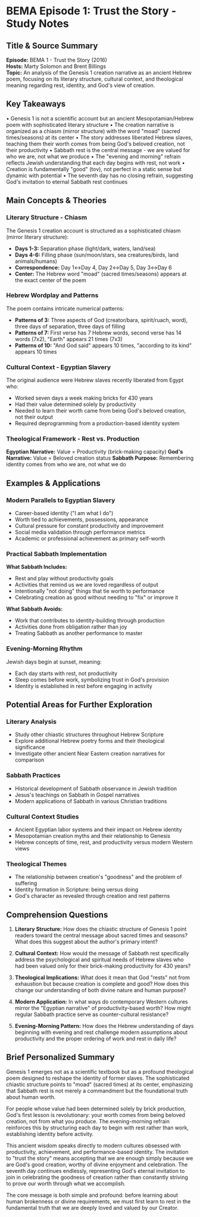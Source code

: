 # BEMA Episode 1: Trust the Story - Study Notes

## Title & Source Summary

**Episode:** BEMA 1 - Trust the Story (2016)  
**Hosts:** Marty Solomon and Brent Billings  
**Topic:** An analysis of the Genesis 1 creation narrative as an ancient Hebrew poem, focusing on its literary structure, cultural context, and theological meaning regarding rest, identity, and God's view of creation.

## Key Takeaways

• Genesis 1 is not a scientific account but an ancient Mesopotamian/Hebrew poem with sophisticated literary structure
• The creation narrative is organized as a chiasm (mirror structure) with the word "moad" (sacred times/seasons) at its center
• The story addresses liberated Hebrew slaves, teaching them their worth comes from being God's beloved creation, not their productivity
• Sabbath rest is the central message - we are valued for who we are, not what we produce
• The "evening and morning" refrain reflects Jewish understanding that each day begins with rest, not work
• Creation is fundamentally "good" (tov), not perfect in a static sense but dynamic with potential
• The seventh day has no closing refrain, suggesting God's invitation to eternal Sabbath rest continues

## Main Concepts & Theories

### Literary Structure - Chiasm

The Genesis 1 creation account is structured as a sophisticated chiasm (mirror literary structure):

- **Days 1-3:** Separation phase (light/dark, waters, land/sea)  
- **Days 4-6:** Filling phase (sun/moon/stars, sea creatures/birds, land animals/humans)
- **Correspondence:** Day 1↔Day 4, Day 2↔Day 5, Day 3↔Day 6
- **Center:** The Hebrew word "moad" (sacred times/seasons) appears at the exact center of the poem

### Hebrew Wordplay and Patterns

The poem contains intricate numerical patterns:

- **Patterns of 3:** Three aspects of God (creator/bara, spirit/ruach, word), three days of separation, three days of filling
- **Patterns of 7:** First verse has 7 Hebrew words, second verse has 14 words (7x2), "Earth" appears 21 times (7x3)
- **Patterns of 10:** "And God said" appears 10 times, "according to its kind" appears 10 times

### Cultural Context - Egyptian Slavery

The original audience were Hebrew slaves recently liberated from Egypt who:

- Worked seven days a week making bricks for 430 years
- Had their value determined solely by productivity
- Needed to learn their worth came from being God's beloved creation, not their output
- Required deprogramming from a production-based identity system

### Theological Framework - Rest vs. Production

**Egyptian Narrative:** Value = Productivity (brick-making capacity)
**God's Narrative:** Value = Beloved creation status
**Sabbath Purpose:** Remembering identity comes from who we are, not what we do

## Examples & Applications

### Modern Parallels to Egyptian Slavery

- Career-based identity ("I am what I do")
- Worth tied to achievements, possessions, appearance
- Cultural pressure for constant productivity and improvement
- Social media validation through performance metrics
- Academic or professional achievement as primary self-worth

### Practical Sabbath Implementation

**What Sabbath Includes:**

- Rest and play without productivity goals
- Activities that remind us we are loved regardless of output
- Intentionally "not doing" things that tie worth to performance
- Celebrating creation as good without needing to "fix" or improve it

**What Sabbath Avoids:**

- Work that contributes to identity-building through production
- Activities done from obligation rather than joy
- Treating Sabbath as another performance to master

### Evening-Morning Rhythm

Jewish days begin at sunset, meaning:

- Each day starts with rest, not productivity
- Sleep comes before work, symbolizing trust in God's provision
- Identity is established in rest before engaging in activity

## Potential Areas for Further Exploration

### Literary Analysis

- Study other chiastic structures throughout Hebrew Scripture
- Explore additional Hebrew poetry forms and their theological significance
- Investigate other ancient Near Eastern creation narratives for comparison

### Sabbath Practices

- Historical development of Sabbath observance in Jewish tradition
- Jesus's teachings on Sabbath in Gospel narratives
- Modern applications of Sabbath in various Christian traditions

### Cultural Context Studies

- Ancient Egyptian labor systems and their impact on Hebrew identity
- Mesopotamian creation myths and their relationship to Genesis
- Hebrew concepts of time, rest, and productivity versus modern Western views

### Theological Themes

- The relationship between creation's "goodness" and the problem of suffering
- Identity formation in Scripture: being versus doing
- God's character as revealed through creation and rest patterns

## Comprehension Questions

1. **Literary Structure:** How does the chiastic structure of Genesis 1 point readers toward the central message about sacred times and seasons? What does this suggest about the author's primary intent?

2. **Cultural Context:** How would the message of Sabbath rest specifically address the psychological and spiritual needs of Hebrew slaves who had been valued only for their brick-making productivity for 430 years?

3. **Theological Implications:** What does it mean that God "rests" not from exhaustion but because creation is complete and good? How does this change our understanding of both divine nature and human purpose?

4. **Modern Application:** In what ways do contemporary Western cultures mirror the "Egyptian narrative" of productivity-based worth? How might regular Sabbath practice serve as counter-cultural resistance?

5. **Evening-Morning Pattern:** How does the Hebrew understanding of days beginning with evening and rest challenge modern assumptions about productivity and the proper ordering of work and rest in daily life?

## Brief Personalized Summary

Genesis 1 emerges not as a scientific textbook but as a profound theological poem designed to reshape the identity of former slaves. The sophisticated chiastic structure points to "moad" (sacred times) at its center, emphasizing that Sabbath rest is not merely a commandment but the foundational truth about human worth.

For people whose value had been determined solely by brick production, God's first lesson is revolutionary: your worth comes from being beloved creation, not from what you produce. The evening-morning refrain reinforces this by structuring each day to begin with rest rather than work, establishing identity before activity.

This ancient wisdom speaks directly to modern cultures obsessed with productivity, achievement, and performance-based identity. The invitation to "trust the story" means accepting that we are enough simply because we are God's good creation, worthy of divine enjoyment and celebration. The seventh day continues endlessly, representing God's eternal invitation to join in celebrating the goodness of creation rather than constantly striving to prove our worth through what we accomplish.

The core message is both simple and profound: before learning about human brokenness or divine requirements, we must first learn to rest in the fundamental truth that we are deeply loved and valued by our Creator.
